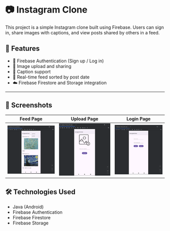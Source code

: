 # 📷 Instagram Clone

This project is a simple Instagram clone built using Firebase. Users can sign in, share images with captions, and view posts shared by others in a feed.

## 🚀 Features

- 🔐 Firebase Authentication (Sign up / Log in)
- 📸 Image upload and sharing
- 📝 Caption support
- 📰 Real-time feed sorted by post date
- ☁️ Firebase Firestore and Storage integration

---

## 📱 Screenshots

Feed Page | Upload Page | Login Page
:-------------------------:|:-------------------------:|:-------------------------:
![Feed](screenshots/feed.png) | ![Upload Screenshot](screenshots/upload.png) | ![Login Screenshot](screenshots/login.png)






## 🛠 Technologies Used

- Java (Android)
- Firebase Authentication
- Firebase Firestore
- Firebase Storage

